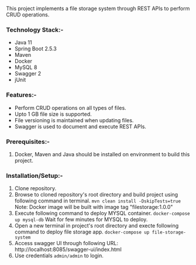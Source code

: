 This project implements a file storage system through REST APIs to perform CRUD operations.

### Technology Stack:-
* Java 11
* Spring Boot 2.5.3
* Maven
* Docker
* MySQL 8
* Swagger 2
* jUnit

### Features:-
* Perform CRUD operations on all types of files.
* Upto 1 GB file size is supported.
* File versioning is maintained when updating files. 
* Swagger is used to document and execute REST APIs.

### Prerequisites:-
1) Docker, Maven and Java should be installed on environment to build this project.

### Installation/Setup:-
1) Clone repository.
2) Browse to cloned repository's root directory and build project using following command in terminal.
   ```mvn clean install -DskipTests=true```
   Note: Docker image will be built with image tag "filestorage:1.0.0"
3) Execute following command to deploy MYSQL container.
   ```docker-compose up mysql-db```
   Wait for few minutes for MYSQL to deploy.
4) Open a new terminal in project's root directory and execte following command to deploy file storage app.
   ```docker-compose up file-storage-system```
5) Access swagger UI through following URL: http://localhost:8085/swagger-ui/index.html
6) Use credentials ```admin/admin``` to login.
